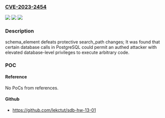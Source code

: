 ### [CVE-2023-2454](https://cve.mitre.org/cgi-bin/cvename.cgi?name=CVE-2023-2454)
![](https://img.shields.io/static/v1?label=Product&message=postgresql&color=blue)
![](https://img.shields.io/static/v1?label=Version&message=PostgreSQL%2015.3%2C%20PostgreSQL%2014.8%2C%20PostgreSQL%2013.11%2C%20PostgreSQL%2012.15%2C%20PostgreSQL%2011.20%20&color=brightgreen)
![](https://img.shields.io/static/v1?label=Vulnerability&message=CWE-20&color=brightgreen)

### Description

schema_element defeats protective search_path changes; It was found that certain database calls in PostgreSQL could permit an authed attacker with elevated database-level privileges to execute arbitrary code.

### POC

#### Reference
No PoCs from references.

#### Github
- https://github.com/lekctut/sdb-hw-13-01

